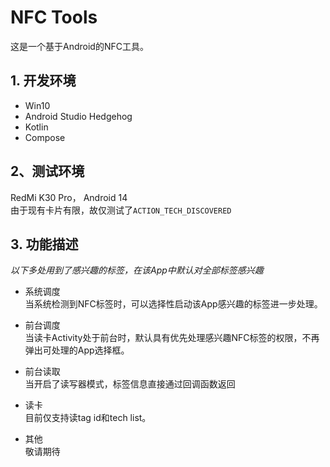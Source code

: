 # NFC Tools
这是一个基于Android的NFC工具。

## 1. 开发环境
* Win10
* Android Studio Hedgehog  
* Kotlin
* Compose

## 2、测试环境
RedMi K30 Pro， Android 14  
由于现有卡片有限，故仅测试了`ACTION_TECH_DISCOVERED`

## 3. 功能描述
*以下多处用到了感兴趣的标签，在该App中默认对全部标签感兴趣*

* 系统调度  
当系统检测到NFC标签时，可以选择性启动该App感兴趣的标签进一步处理。

* 前台调度  
当读卡Activity处于前台时，默认具有优先处理感兴趣NFC标签的权限，不再弹出可处理的App选择框。

* 前台读取  
当开启了读写器模式，标签信息直接通过回调函数返回

* 读卡  
目前仅支持读tag id和tech list。

* 其他  
敬请期待